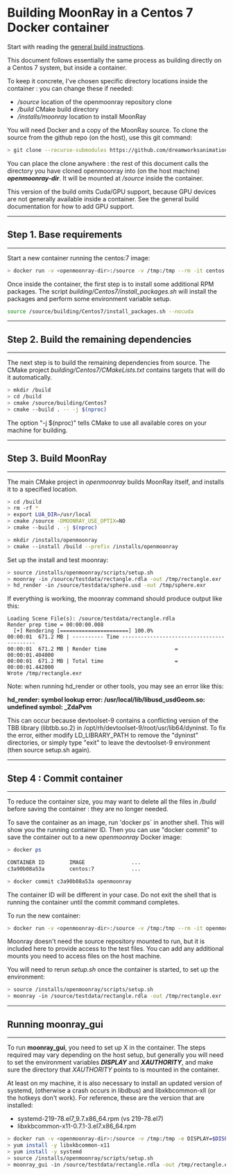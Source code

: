 # Building MoonRay in a Centos 7 Docker container

Start with reading the [general build instructions](../general_build).

This document follows essentially the same process as building directly on a Centos 7 system, but inside a container.

To keep it concrete, I've chosen specific directory locations inside the container : you can change these if needed:

- */source* location of the openmoonray repository clone
- */build* CMake build directory
- */installs/moonray* location to install MoonRay

You will need Docker and a copy of the MoonRay source. To clone the source from the github repo (on the host), use this git command:

```bash
> git clone --recurse-submodules https://github.com/dreamworksanimation/openmoonray.git 
```
You can place the clone anywhere : the rest of this document calls the directory you have cloned openmoonray into (on the host machine) ***openmoonray-dir***. It will be mounted at */source* inside the container.

This version of the build omits Cuda/GPU support, because GPU devices are not generally available inside a container. See the general build documentation for how to add GPU support.

---
## Step 1. Base requirements
---

Start a new container running the centos:7 image:

```bash
> docker run -v <openmoonray-dir>:/source -v /tmp:/tmp --rm -it centos:7
```

Once inside the container, the first step is to install some additional RPM packages. The script *building/Centos7/install_packages.sh* will install the packages and perform some environment variable setup. 

```bash
source /source/building/Centos7/install_packages.sh --nocuda
```

---
## Step 2. Build the remaining dependencies
---

The next step is to build the remaining dependencies from source. The CMake project *building/Centos7/CMakeLists.txt* contains targets that will do it automatically.

```bash
> mkdir /build
> cd /build
> cmake /source/building/Centos7
> cmake --build . -- -j $(nproc)
```

The option "-j $(nproc)" tells CMake to use all available cores on your machine for building.

---
## Step 3. Build MoonRay
---

The main CMake project in *openmoonray* builds MoonRay itself, and installs it to a specified location.

```bash
> cd /build
> rm -rf *
> export LUA_DIR=/usr/local
> cmake /source -DMOONRAY_USE_OPTIX=NO
> cmake --build . -j $(nproc)

> mkdir /installs/openmoonray
> cmake --install /build --prefix /installs/openmoonray
```

Set up the install and test moonray:

```bash
> source /installs/openmoonray/scripts/setup.sh
> moonray -in /source/testdata/rectangle.rdla -out /tmp/rectangle.exr
> hd_render -in /source/testdata/sphere.usd -out /tmp/sphere.exr
```

If everything is working, the moonray command should produce output like this:

```
Loading Scene File(s): /source/testdata/rectangle.rdla
Render prep time = 00:00:00.008
  [+] Rendering [======================] 100.0%
00:00:01  671.2 MB | ---------- Time ------------------------------------------
00:00:01  671.2 MB | Render time                      = 00:00:01.404000
00:00:01  671.2 MB | Total time                       = 00:00:01.442000
Wrote /tmp/rectangle.exr
```

Note: when running hd_render or other tools, you may see an error like this:

**hd_render: symbol lookup error: /usr/local/lib/libusd_usdGeom.so: undefined symbol: _ZdaPvm**

This can occur because devtoolset-9 contains a conflicting version of the TBB library (libtbb.so.2) in /opt/rh/devtoolset-9/root/usr/lib64/dyninst. To fix the error, either modify LD_LIBRARY_PATH to remove the "dyninst" directories, or simply type "exit" to leave the devtoolset-9 environment (then source setup.sh again).

---
## Step 4 : Commit container
---

To reduce the container size, you may want to delete all the files in */build* before saving the container : they are no longer needed.

To save the container as an image, run 'docker ps` in another shell. This will show you the running container ID. Then you can use "docker commit" to save the container out to a new *openmoonray* Docker image:

```bash
> docker ps

CONTAINER ID        IMAGE               ...
c3a90b08a53a        centos:7            ...

> docker commit c3a90b08a53a openmoonray
```

The container ID will be different in your case. Do not exit the shell that is running the container until the commit command completes.

To run the new container:

```bash
> docker run -v <openmoonray-dir>:/source -v /tmp:/tmp --rm -it openmoonray
```

Moonray doesn't need the source repository mounted to run, but it is included here to provide access to the test files. You can add any additional mounts you need to access files on the host machine.

You will need to rerun *setup.sh* once the container is started, to set up the environment:

```bash
> source /installs/openmoonray/scripts/setup.sh
> moonray -in /source/testdata/rectangle.rdla -out /tmp/rectangle.exr
```

---
## Running moonray_gui
---

To run **moonray_gui**, you need to set up X in the container. The steps required may vary depending on the host setup, but generally you will need to set the environment variables ***DISPLAY*** and ***XAUTHORITY***, and make sure the directory that *XAUTHORITY* points to is mounted in the container. 

At least on my machine, it is also necessary to install an updated version of systemd, (otherwise a crash occurs in libdbus) and libxkbcommon-xll (or the hotkeys don't work). For reference, these are the version that are installed:

- systemd-219-78.el7_9.7.x86_64.rpm (vs 219-78.el7)
- libxkbcommon-x11-0.7.1-3.el7.x86_64.rpm


```bash
> docker run -v <openmoonray-dir>:/source -v /tmp:/tmp -e DISPLAY=$DISPLAY -e XAUTHORITY=${XAUTHORITY} -v "${XAUTHORITY}:${XAUTHORITY}:z" --rm -it openmoonray
> yum install -y libxkbcommon-x11
> yum install -y systemd
> source /installs/openmoonray/scripts/setup.sh
> moonray_gui -in /source/testdata/rectangle.rdla -out /tmp/rectangle.exr
```
